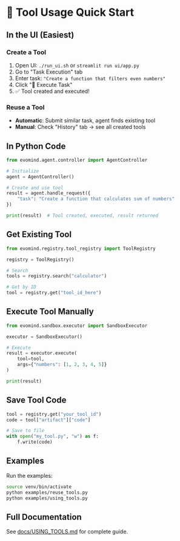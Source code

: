# 🚀 Tool Usage Quick Start

## In the UI (Easiest)

### Create a Tool
1. Open UI: `./run_ui.sh` or `streamlit run ui/app.py`
2. Go to "Task Execution" tab
3. Enter task: `"Create a function that filters even numbers"`
4. Click "🚀 Execute Task"
5. ✅ Tool created and executed!

### Reuse a Tool
- **Automatic**: Submit similar task, agent finds existing tool
- **Manual**: Check "History" tab → see all created tools

## In Python Code

```python
from evomind.agent.controller import AgentController

# Initialize
agent = AgentController()

# Create and use tool
result = agent.handle_request({
    "task": "Create a function that calculates sum of numbers"
})

print(result)  # Tool created, executed, result returned
```

## Get Existing Tool

```python
from evomind.registry.tool_registry import ToolRegistry

registry = ToolRegistry()

# Search
tools = registry.search("calculator")

# Get by ID
tool = registry.get("tool_id_here")
```

## Execute Tool Manually

```python
from evomind.sandbox.executor import SandboxExecutor

executor = SandboxExecutor()

# Execute
result = executor.execute(
    tool=tool,
    args={"numbers": [1, 2, 3, 4, 5]}
)

print(result)
```

## Save Tool Code

```python
tool = registry.get("your_tool_id")
code = tool["artifact"]["code"]

# Save to file
with open("my_tool.py", "w") as f:
    f.write(code)
```

## Examples

Run the examples:
```bash
source venv/bin/activate
python examples/reuse_tools.py
python examples/using_tools.py
```

## Full Documentation

See [docs/USING_TOOLS.md](docs/USING_TOOLS.md) for complete guide.
